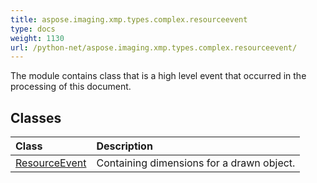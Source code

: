 ```yaml
---
title: aspose.imaging.xmp.types.complex.resourceevent
type: docs
weight: 1130
url: /python-net/aspose.imaging.xmp.types.complex.resourceevent/
---
```



The module contains class that is a high level event that occurred in the processing of this document.

## **Classes**
| **Class** | **Description** |
| :- | :- |
| [ResourceEvent](/imaging/python-net/aspose.imaging.xmp.types.complex.resourceevent/resourceevent/) | Containing dimensions for a drawn object. |
